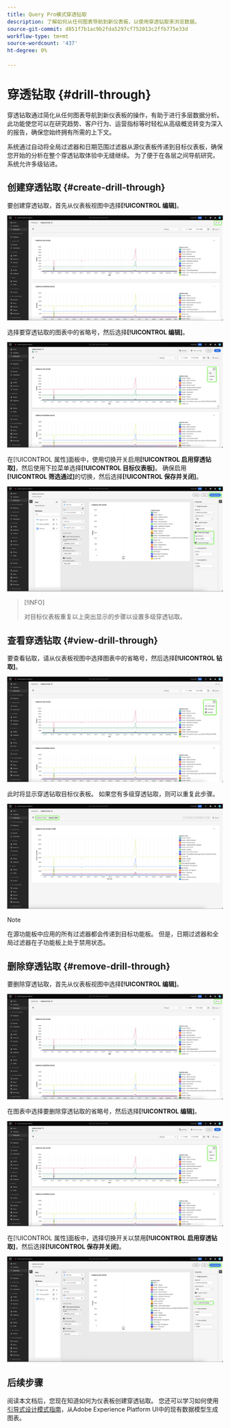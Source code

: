 ```yaml
---
title: Query Pro模式穿透钻取
description: 了解如何从任何图表导航到新仪表板，以使用穿透钻取来浏览数据。
source-git-commit: d851f7b1ac9b2fda5297cf752013c2ffb775e33d
workflow-type: tm+mt
source-wordcount: '437'
ht-degree: 0%

---
```


# 穿透钻取 {#drill-through}

穿透钻取通过简化从任何图表导航到新仪表板的操作，有助于进行多层数据分析。 此功能使您可以在研究趋势、客户行为、运营指标等时轻松从高级概览转变为深入的报告，确保您始终拥有所需的上下文。

系统通过自动将全局过滤器和日期范围过滤器从源仪表板传递到目标仪表板，确保您开始的分析在整个穿透钻取体验中无缝继续。 为了便于在各层之间导航研究，系统允许多级钻进。

## 创建穿透钻取 {#create-drill-through}

要创建穿透钻取，首先从仪表板视图中选择&#x200B;**[!UICONTROL 编辑]**。

![突出显示编辑的自定义仪表板。](../../images/query-pro-mode/drill-through.png)

选择要穿透钻取的图表中的省略号，然后选择&#x200B;**[!UICONTROL 编辑]**。

![显示突出显示“编辑”的省略号菜单的图表。](../../images/query-pro-mode/drill-through-chart-edit.png)

在[!UICONTROL 属性]面板中，使用切换开关启用&#x200B;**[!UICONTROL 启用穿透钻取]**，然后使用下拉菜单选择&#x200B;**[!UICONTROL 目标仪表板]**。 确保启用&#x200B;**[!UICONTROL 筛选通过]**&#x200B;的切换，然后选择&#x200B;**[!UICONTROL 保存并关闭]**。

![突出显示了“启用穿透钻取”、“目标仪表板”和“筛选通过”的图表属性面板。](../../images/query-pro-mode/drill-through-chart-properties.png)

>[!INFO]
>
>对目标仪表板重复以上突出显示的步骤以设置多级穿透钻取。

## 查看穿透钻取 {#view-drill-through}

要查看钻取，请从仪表板视图中选择图表中的省略号，然后选择&#x200B;**[!UICONTROL 钻取]**。

![显示突出显示“穿透钻取”的省略号菜单的图表。](../../images/query-pro-mode/drill-through-chart-view.png)

此时将显示穿透钻取目标仪表板。 如果您有多级穿透钻取，则可以重复此步骤。

![突出显示穿透钻取时显示的目标仪表板。](../../images/query-pro-mode/drill-through-target-dashboard.png)

>[!NOTE]
>
>在源功能板中应用的所有过滤器都会传递到目标功能板。 但是，日期过滤器和全局过滤器在子功能板上处于禁用状态。

## 删除穿透钻取 {#remove-drill-through}

要删除穿透钻取，首先从仪表板视图中选择&#x200B;**[!UICONTROL 编辑]**。

![突出显示编辑的自定义仪表板。](../../images/query-pro-mode/drill-through.png)

在图表中选择要删除穿透钻取的省略号，然后选择&#x200B;**[!UICONTROL 编辑]**。

![显示突出显示“编辑”的省略号菜单的图表。](../../images/query-pro-mode/drill-through-chart-edit.png)

在[!UICONTROL 属性]面板中，选择切换开关以禁用&#x200B;**[!UICONTROL 启用穿透钻取]**，然后选择&#x200B;**[!UICONTROL 保存并关闭]**。

![已为[!UICONTROL 禁用切换的图表属性面板高亮显示]启用穿透钻取。](../../images/query-pro-mode/drill-through-disable.png)

## 后续步骤

阅读本文档后，您现在知道如何为仪表板创建穿透钻取。 您还可以学习如何使用[引导式设计模式指南](../../user-defined-dashboards.md)，从Adobe Experience Platform UI中的现有数据模型生成图表。
